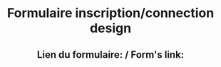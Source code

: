<h1 align="center">Formulaire inscription/connection design</h1>
<h2 align="center">Lien du formulaire: / Form's link: </h2>
